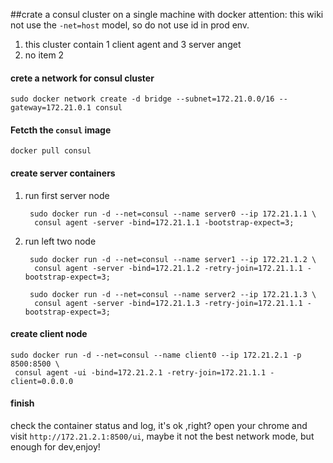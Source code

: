 ##crate a consul cluster on a single machine with docker
attention: this wiki not use the `-net=host` model, so do not use id in prod env.

1. this cluster contain 1 client agent and 3 server anget
2. no item 2

#### crete a network for consul cluster 
    
    sudo docker network create -d bridge --subnet=172.21.0.0/16 --gateway=172.21.0.1 consul

#### Fetcth the `consul` image

    docker pull consul

#### create server containers
1. run first server node
    
        sudo docker run -d --net=consul --name server0 --ip 172.21.1.1 \
         consul agent -server -bind=172.21.1.1 -bootstrap-expect=3;

2. run left two node

        sudo docker run -d --net=consul --name server1 --ip 172.21.1.2 \
         consul agent -server -bind=172.21.1.2 -retry-join=172.21.1.1 -bootstrap-expect=3;
         
        sudo docker run -d --net=consul --name server2 --ip 172.21.1.3 \
         consul agent -server -bind=172.21.1.3 -retry-join=172.21.1.1 -bootstrap-expect=3;

#### create client node
    
    sudo docker run -d --net=consul --name client0 --ip 172.21.2.1 -p 8500:8500 \
     consul agent -ui -bind=172.21.2.1 -retry-join=172.21.1.1 -client=0.0.0.0


#### finish
check the container status and log, it's ok ,right?
open your chrome and visit `http://172.21.2.1:8500/ui`, maybe it not the best network mode, but enough for dev,enjoy!
